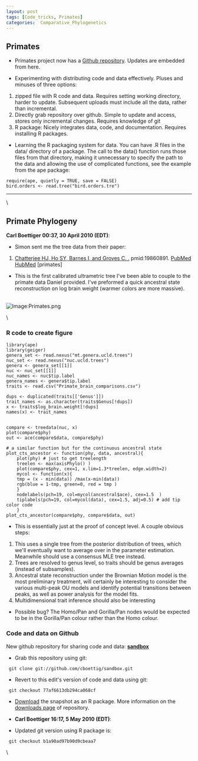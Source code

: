 ```yaml
---
layout: post
tags: [Code_tricks, Primates]
categories:  Comparative_Phylogenetics
---
```






 





Primates
--------

-   Primates project now has a [Github
    repository](http://github.com/cboettig/sandbox "http://github.com/cboettig/sandbox").
    Updates are embedded from here.

-   Experimenting with distributing code and data effectively. Pluses
    and minuses of three options:

1.  zipped file with R code and data. Requires setting working
    directory, harder to update. Subsequent uploads must include all the
    data, rather than incremental.
2.  Directly grab repository over github. Simple to update and access,
    stores only incremental changes. Requires knowledge of git
3.  R package: Nicely integrates data, code, and documentation. Requires
    installing R packages.

-   Learning the R packaging system for data. You can have .R files in
    the data/ directory of a package. The call to the data() function
    runs those files from that directory, making it unnecessary to
    specify the path to the data and allowing the use of complicated
    functions, see the example from the ape package:

~~~~ {.de1}
require(ape, quietly = TRUE, save = FALSE)
bird.orders <- read.tree("bird.orders.tre")
~~~~

* * * * *

\

Primate Phylogeny
-----------------

**Carl Boettiger 00:37, 30 April 2010 (EDT)**:

-   Simon sent me the tree data from their paper:

1.  [Chatterjee HJ, Ho SY, Barnes I, and Groves C.
    .](http://eutils.ncbi.nlm.nih.gov/entrez/eutils/elink.fcgi?cmd=prlinks&dbfrom=pubmed&retmode=ref&id=19860891 "View or buy article from publisher (if available)")
    pmid:19860891.
    [PubMed](http://eutils.ncbi.nlm.nih.gov/entrez/eutils/efetch.fcgi?db=pubmed&rettype=abstract&id=19860891 "PMID 19860891")
    [HubMed](http://www.hubmed.org/display.cgi?uids=19860891 "PMID 19860891")
    [primates]

-   This is the first calibrated ultrametric tree I've been able to
    couple to the primate data Daniel provided. I've preformed a quick
    ancestral state reconstruction on log brain weight (warmer colors
    are more massive).

\
 ![Image:Primates.png](http://openwetware.org/images/9/96/Primates.png)

\

### R code to create figure

~~~~ {.de1}
library(ape)
library(geiger)
genera_set <- read.nexus("mt.genera.ucld.trees")
nuc_set <- read.nexus("nuc.ucld.trees")
genera <- genera_set[[1]]
nuc <- nuc_set[[1]]
nuc_names <- nuc$tip.label
genera_names <- genera$tip.label
traits <- read.csv("Primate_brain_comparisons.csv")
 
dups <- duplicated(traits[['Genus']])
trait_names <- as.character(traits$Genus[!dups])
x <- traits$log_brain.weight[!dups]
names(x) <- trait_names
 
 
compare <- treedata(nuc, x)
plot(compare$phy)
out <- ace(compare$data, compare$phy)
 
# a similar function but for the continuous ancestral state 
plot_cts_ancestor <- function(phy, data, ancestral){  
    plot(phy) # just to get treelength 
    treelen <- max(axisPhylo() )
    plot(compare$phy, cex=1, x.lim=1.3*treelen, edge.width=2)
    mycol <- function(x){
    tmp = (x - min(data)) /max(x-min(data)) 
    rgb(blue = 1-tmp, green=0, red = tmp )
    }
    nodelabels(pch=19, col=mycol(ancestral$ace), cex=1.5  )
    tiplabels(pch=19, col=mycol(data), cex=1.5, adj=0.5) # add tip color code
    }
plot_cts_ancestor(compare$phy, compare$data, out)
~~~~

-   This is essentially just at the proof of concept level. A couple
    obvious steps:

1.  This uses a single tree from the posterior distribution of trees,
    which we'll eventually want to average over in the parameter
    estimation. Meanwhile should use a consensus MLE tree instead.
2.  Trees are resolved to genus level, so traits should be genus
    averages (instead of subsamples).
3.  Ancestral state reconstruction under the Brownian Motion model is
    the most preliminary treatment, will certainly be interesting to
    consider the various multi-peak OU models and identify potential
    transitions between peaks, as well as power analysis for the model
    fits.
4.  Multidimensional trait inference should also be interesting

-   Possible bug? The Homo/Pan and Gorilla/Pan nodes would be expected
    to be in the Gorilla/Pan colour rather than the Homo colour.

### Code and data on Github

New github repository for sharing code and data:
**[sandbox](http://github.com/cboettig/sandbox "http://github.com/cboettig/sandbox")**

-   Grab this repository using git:

<!-- -->

     git clone git://github.com/cboettig/sandbox.git

-   Revert to this edit's version of code and data using git:

<!-- -->

     git checkout 77af6613db294ca068cf

-   [Download](http://github.com/downloads/cboettig/sandbox/sandbox_0.0-1.tar.gz "http://github.com/downloads/cboettig/sandbox/sandbox_0.0-1.tar.gz")
    the snapshot as an R package. More information on the [downloads
    page](http://github.com/cboettig/sandbox/downloads "http://github.com/cboettig/sandbox/downloads")
    of repository.

-   **Carl Boettiger 16:17, 5 May 2010 (EDT)**:
-   Updated git version using R package is:

<!-- -->

     git checkout b1a90ad97b90d9cbeaa7

\

